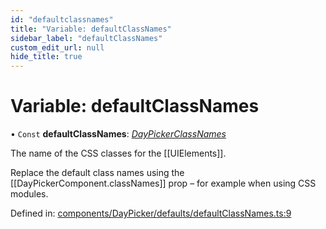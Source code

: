 ```yaml
---
id: "defaultclassnames"
title: "Variable: defaultClassNames"
sidebar_label: "defaultClassNames"
custom_edit_url: null
hide_title: true
---
```


# Variable: defaultClassNames

• `Const` **defaultClassNames**: [*DayPickerClassNames*](../types/daypickerclassnames.md)

The name of the CSS classes for the [[UIElements]].

Replace the default class names using the [[DayPickerComponent.classNames]]
prop – for example when using CSS modules.

Defined in: [components/DayPicker/defaults/defaultClassNames.ts:9](https://github.com/gpbl/react-day-picker/blob/7a46f8df/packages/react-day-picker/src/components/DayPicker/defaults/defaultClassNames.ts#L9)
